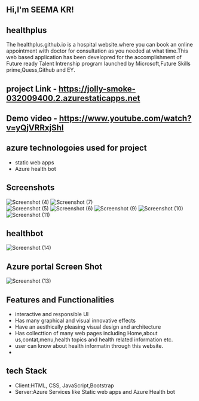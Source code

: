 ## Hi,I'm SEEMA KR!
## healthplus
The healthplus.github.io is a hospital website.where you can book an online appointment with doctor for consultation as you needed at what time.This web based application has been developred for the accomplishment of Future ready Talent Intrenship program launched by Microsoft,Future Skills prime,Quess,Github and EY.

## **project Link**  - https://jolly-smoke-032009400.2.azurestaticapps.net
## Demo video - https://www.youtube.com/watch?v=yQjVRRxjShI
## azure technologoies used for project

- static web apps
- Azure health bot

## Screenshots
![Screenshot (4)](https://user-images.githubusercontent.com/119890069/215248976-9ca05416-e096-407e-bcb4-3c1ac9540f17.png)
![Screenshot (7)](https://user-images.githubusercontent.com/119890069/215249845-641141fb-50d2-4421-acc3-59ef958a5684.png)    
![Screenshot (5)](https://user-images.githubusercontent.com/119890069/215248979-236c79fd-f4d1-47f5-96d6-0a5c0696bd10.png)
![Screenshot (6)](https://user-images.githubusercontent.com/119890069/215248986-6fb06bae-3731-4201-bdad-0d3d00ae7cd7.png)
![Screenshot (9)](https://user-images.githubusercontent.com/119890069/215249869-08a87b80-7c1c-4884-aed4-5c651f395098.png)
![Screenshot (10)](https://user-images.githubusercontent.com/119890069/215249913-abd2bf17-4a7a-4c87-8447-f85c43d09a71.png)
![Screenshot (11)](https://user-images.githubusercontent.com/119890069/215249938-5748c373-820e-4b47-be37-05054bf67dc2.png)
## healthbot
![Screenshot (14)](https://user-images.githubusercontent.com/119890069/215250653-3eaf411e-fbe8-432d-a9db-c2fe0f9a4d65.png)
## Azure portal Screen Shot
![Screenshot (13)](https://user-images.githubusercontent.com/119890069/215251469-2baa1881-1129-4e59-8ae8-919da259a9f1.png)

## Features and Functionalities
- interactive and responsible UI
- Has many graphical and visual innovative effects
- Have an aesthically pleasing  visual design and architecture
- Has collecttion of many web pages including Home,about us,contat,menu,health topics and health related information etc.
- user can know about health informatin through this website.
- 
## tech Stack
- Client:HTML, CSS, JavaScript,Bootstrap
- Server:Azure Services like Static web apps and Azure Health bot
